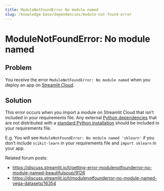 ```yaml
---
title: ModuleNotFoundError No module named
slug: /knowledge-base/dependencies/module-not-found-error
---
```


# ModuleNotFoundError: No module named

## Problem

You receive the error `ModuleNotFoundError: No module named` when you deploy an app on [Streamlit Cloud](https://streamlit.io/cloud).

## Solution

This error occurs when you import a module on Streamlit Cloud that isn’t included in your requirements file. Any external [Python dependencies](/streamlit-cloud/get-started/deploy-an-app/app-dependencies#add-python-dependencies) that are not distributed with a [standard Python installation](https://docs.python.org/3/py-modindex.html) should be included in your requirements file.

E.g. You will see `ModuleNotFoundError: No module named 'sklearn'` if you don’t include `scikit-learn` in your requirements file and `import sklearn` in your app.

Related forum posts:

- https://discuss.streamlit.io/t/getting-error-modulenotfounderror-no-module-named-beautifulsoup/9126
- https://discuss.streamlit.io/t/modulenotfounderror-no-module-named-vega-datasets/16354
